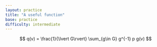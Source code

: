 ```yaml
---
layout: practice 
title: "A useful function"
base: practice
difficulty: intermediate
---
```


$$ q(v) = \frac{1}{\lvert G\rvert} \sum_{g\in G} g^{-1} p g(v) $$
